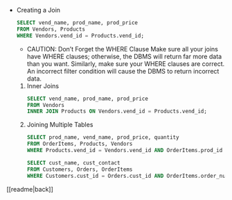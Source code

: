 - Creating a Join
	```sql
	SELECT vend_name, prod_name, prod_price
	FROM Vendors, Products
	WHERE Vendors.vend_id = Products.vend_id;
	```
	- CAUTION: Don’t Forget the WHERE Clause
		Make sure all your joins have WHERE clauses; otherwise, the DBMS will return far more data than you want. Similarly, make sure your WHERE clauses are correct. An incorrect filter condition will cause the DBMS to return incorrect data.
	1. Inner Joins
		```sql
		SELECT vend_name, prod_name, prod_price
		FROM Vendors
		INNER JOIN Products ON Vendors.vend_id = Products.vend_id;
		```
	2. Joining Multiple Tables
		```sql
		SELECT prod_name, vend_name, prod_price, quantity
		FROM OrderItems, Products, Vendors
		WHERE Products.vend_id = Vendors.vend_id AND OrderItems.prod_id = Products.prod_id AND order_num = 20007;
		```
		```sql
		SELECT cust_name, cust_contact
		FROM Customers, Orders, OrderItems
		WHERE Customers.cust_id = Orders.cust_id AND OrderItems.order_num = Orders.order_num AND prod_id = 'RGAN01';
		```

[[readme|back]]